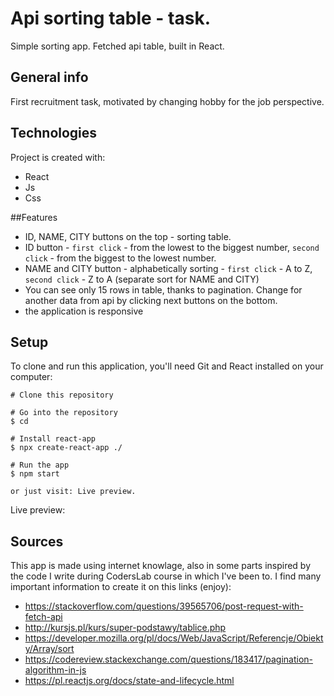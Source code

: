 # Api sorting table - task.
Simple sorting app. Fetched api table, built in React.

## General info
First recruitment task, motivated by changing hobby for the job perspective.
	
## Technologies
Project is created with:
* React
* Js
* Css

##Features
- ID, NAME, CITY buttons on the top - sorting table.
- ID button - `first click` - from the lowest to the biggest number, `second click` - from the biggest to the lowest number.
- NAME and CITY button - alphabetically sorting - `first click` - A to Z, `second click` - Z to A 
(separate sort for NAME and CITY)
- You can see only 15 rows in table, thanks to pagination.
Change for another data from api by clicking next buttons on the bottom.
- the application is responsive


	
## Setup
To clone and run this application, you'll need Git and React installed on your computer:
```
# Clone this repository

# Go into the repository
$ cd 

# Install react-app
$ npx create-react-app ./

# Run the app
$ npm start

or just visit: Live preview.
```
Live preview:

## Sources
This app is made using internet knowlage, also in some parts inspired by the code I write during CodersLab course 
in which I've been to.
I find many important information to create it on this links (enjoy):
- https://stackoverflow.com/questions/39565706/post-request-with-fetch-api
- http://kursjs.pl/kurs/super-podstawy/tablice.php
- https://developer.mozilla.org/pl/docs/Web/JavaScript/Referencje/Obiekty/Array/sort
- https://codereview.stackexchange.com/questions/183417/pagination-algorithm-in-js
- https://pl.reactjs.org/docs/state-and-lifecycle.html

